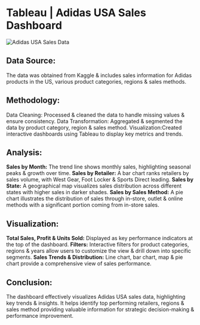 # Tableau | Adidas USA Sales Dashboard
![Adidas USA Sales Data](https://github.com/user-attachments/assets/6f8c50b5-5e6c-4311-b585-14f118c54034)

## Data Source:
The data was obtained from Kaggle & includes sales information for Adidas products in the US, various product categories, regions & sales methods.

## Methodology:
Data Cleaning: Processed & cleaned the data to handle missing values & ensure consistency.
Data Transformation: Aggregated & segmented the data by product category, region & sales method.
Visualization:Created interactive dashboards using Tableau to display key metrics and trends.

## Analysis:
**Sales by Month:** The trend line shows monthly sales, highlighting seasonal peaks & growth over time.
**Sales by Retailer:** A bar chart ranks retailers by sales volume, with West Gear, Foot Locker & Sports Direct leading.
**Sales by State:** A geographical map visualizes sales distribution across different states with higher sales in darker shades.
**Sales by Sales Method:** A pie chart illustrates the distribution of sales through in-store, outlet & online methods with a significant portion coming from in-store sales.

## Visualization:
**Total Sales, Profit & Units Sold:** Displayed as key performance indicators at the top of the dashboard.
**Filters:** Interactive filters for product categories, regions & years allow users to customize the view & drill down into specific segments.
**Sales Trends & Distribution:** Line chart, bar chart, map & pie chart provide a comprehensive view of sales performance.

## Conclusion:
The dashboard effectively visualizes Adidas USA sales data, highlighting key trends & insights. It helps identify top performing retailers, regions & sales method providing valuable information for strategic decision-making & performance improvement.


